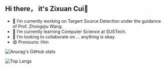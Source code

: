 ## Hi there， it's Zixuan Cui👋

- 🔭 I’m currently working on Targert Source Detection under the guidance of Prof. Zhongqiu Wang.
- 🌱 I’m currently learning Computer Science at SUSTech.
- 👯 I’m looking to collaborate on ... anything is okay.
- 😄 Pronouns: Him

![Anurag's GitHub stats](https://github-readme-stats.vercel.app/api?username=Tsuizxgo)  

![Top Langs](https://github-readme-stats.vercel.app/api/top-langs/?username=anuraghazra)

<!--
**Tsuizxgo/Tsuizxgo** is a ✨ _special_ ✨ repository because its `README.md` (this file) appears on your GitHub profile.

Here are some ideas to get you started:

- 🔭 I’m currently working on ...
- 🌱 I’m currently learning compute science in SUSTech
- 👯 I’m looking to collaborate on ...
- 🤔 I’m looking for help with ...
- 💬 Ask me about ...
- 📫 How to reach me: ...
- 😄 Pronouns: ...
- ⚡ Fun fact: ...
-->
